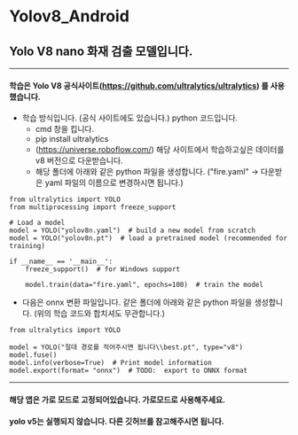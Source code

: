 # Yolov8_Android

## Yolo V8 nano 화재 검출 모델입니다. 

------------

#### 학습은 Yolo V8 공식사이트(https://github.com/ultralytics/ultralytics) 를 사용했습니다.
  * 학습 방식입니다. (공식 사이트에도 있습니다.) python 코드입니다.
    * cmd 창을 킵니다.
    * pip install ultralytics 
    * (https://universe.roboflow.com/) 해당 사이트에서 학습하고싶은 데이터를 v8 버전으로 다운받습니다.
    * 해당 폴더에 아래와 같은 python 파일을 생성합니다. ("fire.yaml" -> 다운받은 yaml 파일의 이름으로 변경하시면 됩니다.)
```
from ultralytics import YOLO
from multiprocessing import freeze_support

# Load a model
model = YOLO("yolov8n.yaml")  # build a new model from scratch
model = YOLO("yolov8n.pt")  # load a pretrained model (recommended for training)

if __name__ == '__main__':
    freeze_support()  # for Windows support

    model.train(data="fire.yaml", epochs=100)  # train the model
```

  * 다음은 onnx 변환 파일입니다. 같은 폴더에 아래와 같은 python 파일을 생성합니다. (위의 학습 코드와 합치셔도 무관합니다.)
  
```
from ultralytics import YOLO

model = YOLO("절대 경로를 적어주시면 됩니다\\best.pt", type="v8")
model.fuse()  
model.info(verbose=True)  # Print model information
model.export(format= "onnx")  # TODO:  export to ONNX format
``` 

------------

#### 해당 앱은 가로 모드로 고정되어있습니다. 가로모드로 사용해주세요.
#### yolo v5는 실행되지 않습니다. 다른 깃허브를 참고해주시면 됩니다.
